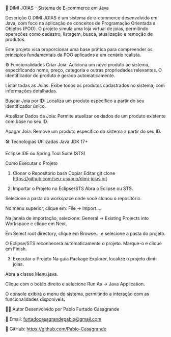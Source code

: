 💎 DIMI JOIAS – Sistema de E-commerce em Java

Descrição
O DIMI JOIAS é um sistema de e-commerce desenvolvido em Java, com foco na aplicação de conceitos de Programação Orientada a Objetos (POO). O projeto simula uma loja virtual de joias, permitindo operações como cadastro, listagem, busca, atualização e remoção de produtos.

Este projeto visa proporcionar uma base prática para compreender os princípios fundamentais da POO aplicados a um cenário realista.

⚙️ Funcionalidades
Criar Joia: Adiciona um novo produto ao sistema, especificando nome, preço, categoria e outras propriedades relevantes. O identificador do produto é gerado automaticamente.

Listar todas as Joias: Exibe todos os produtos cadastrados no sistema, com informações detalhadas.

Buscar Joia por ID: Localiza um produto específico a partir do seu identificador único.

Atualizar Dados da Joia: Permite atualizar os dados de um produto existente com base no seu ID.

Apagar Joia: Remove um produto específico do sistema a partir do seu ID.

🛠️ Tecnologias Utilizadas
Java JDK 17+

Eclipse IDE ou Spring Tool Suite (STS)

Como Executar o Projeto

1. Clonar o Repositório
bash
Copiar
Editar
git clone https://github.com/seu-usuario/dimi-joias.git

2. Importar o Projeto no Eclipse/STS
Abra o Eclipse ou STS.

Selecione a pasta do workspace onde você clonou o repositório.

No menu superior, clique em: File → Import....

Na janela de importação, selecione: General → Existing Projects into Workspace e clique em Next.

Em Select root directory, clique em Browse... e selecione a pasta do projeto.

O Eclipse/STS reconhecerá automaticamente o projeto. Marque-o e clique em Finish.

3. Executar o Projeto
Na guia Package Explorer, localize o projeto dimi-joias.

Abra a classe Menu.java.

Clique com o botão direito e selecione Run As → Java Application.

O console exibirá o menu do sistema, permitindo a interação com as funcionalidades disponíveis.

👨‍💻 Autor
Desenvolvido por Pablo Furtado Casagrande

📧 Email: furtadocasagrandepablo@gmail.com

💼 GitHub: https://github.com/Pablo-Casagrande